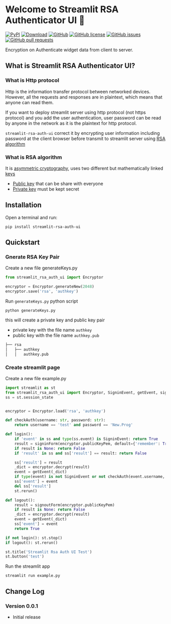 # Welcome to Streamlit RSA Authenticator UI 🔐

[![PyPI][pypi_badge]][pypi_link]
[![Download][pypi_download_badge]][pypi_link]
[![GitHub][github_badge]][github_link]
[![GitHub license][license_badge]][license_link]
[![GitHub issues][issue_badge]][issue_link]
[![GitHub pull requests][pull_badge]][pull_link]

Encryption on Authenticate widget data from client to server.

## What is Streamlit RSA Authenticator UI?
### What is Http protocol
Http is the information transfer protocol between networked devices. However, all the requests and responses are in plaintext, which means that anyone can read them.

If you want to deploy streamlit server using http protocol (not https protocol) and you add the user authentication, user password can be read by anyone in the network as it is the plaintext for http protocol.

`streamlit-rsa-auth-ui` correct it by encrypting user information including password at the client browser before transmit to streamlit server using [RSA algorithm](https://www.techtarget.com/searchsecurity/definition/RSA)

### What is RSA algorithm
It is [asymmetric cryptography](https://www.techtarget.com/searchsecurity/definition/asymmetric-cryptography), uses two different but mathematically linked [keys](https://www.techtarget.com/searchsecurity/definition/key)
- [Public key](https://www.techtarget.com/searchsecurity/definition/public-key) that can be share with everyone
- [Private key](https://www.techtarget.com/searchsecurity/definition/private-key) must be kept secret

## Installation
Open a terminal and run:

``` terminal
pip install streamlit-rsa-auth-ui
```


## Quickstart
### Gnerate RSA Key Pair
Create a new file generateKeys.py

``` python
from streamlit_rsa_auth_ui import Encryptor

encryptor = Encryptor.generateNew(2048)
encryptor.save('rsa', 'authkey')
```

Run `generateKeys.py` python script
``` terminal
python generateKeys.py
```

this will create a private key and public key pair
- private key with the file name `authkey`
- public key with the file name `authkey.pub`

``` md
├── rsa
│   ├── authkey
│   │   authkey.pub
```

### Create streamlit page
Create a new file example.py
``` python
import streamlit as st
from streamlit_rsa_auth_ui import Encryptor, SigninEvent, getEvent, signinForm, signoutForm
ss = st.session_state


encryptor = Encryptor.load('rsa', 'authkey')

def checkAuth(username: str, password: str):
    return username == 'test' and password == 'New.Prog'

def login():
    if 'event' in ss and type(ss.event) is SigninEvent: return True
    result = signinForm(encryptor.publicKeyPem, default={'remember': True}, configs={'remember': {}})
    if result is None: return False
    if 'result' in ss and ss['result'] == result: return False

    ss['result'] = result
    _dict = encryptor.decrypt(result)
    event = getEvent(_dict)
    if type(event) is not SigninEvent or not checkAuth(event.username, event.password): return False
    ss['event'] = event
    del ss['result']
    st.rerun()

def logout():
    result = signoutForm(encryptor.publicKeyPem)
    if result is None: return False
    _dict = encryptor.decrypt(result)
    event = getEvent(_dict)
    ss['event'] = event
    return True

if not login(): st.stop()
if logout(): st.rerun()

st.title('Streamlit Rsa Auth UI Test')
st.button('test')
```

Run the streamlit app
``` terminal
streamlit run example.py
```


## Change Log
### Version 0.0.1
- Initial release


[pypi_badge]: https://img.shields.io/pypi/v/streamlit-rsa-auth-ui.svg
[pypi_link]: https://pypi.org/project/streamlit-rsa-auth-ui
[pypi_download_badge]: https://static.pepy.tech/badge/streamlit-rsa-auth-ui
[github_badge]: https://badgen.net/badge/icon/GitHub?icon=github&color=black&label
[github_link]: https://github.com/NathanChen198/streamlit-rsa-auth-ui
[license_badge]: https://img.shields.io/badge/Licence-MIT-gr.svg
[license_link]: https://github.com/NathanChen198/streamlit-rsa-auth-ui/blob/main/LICENSE
[issue_badge]: https://img.shields.io/github/issues/NathanChen198/streamlit-rsa-auth-ui
[issue_link]: https://github.com/NathanChen198/streamlit-rsa-auth-ui/issues
[pull_badge]: https://img.shields.io/github/issues-pr/NathanChen198/streamlit-rsa-auth-ui
[pull_link]: https://github.com/NathanChen198/streamlit-rsa-auth-ui/pulls